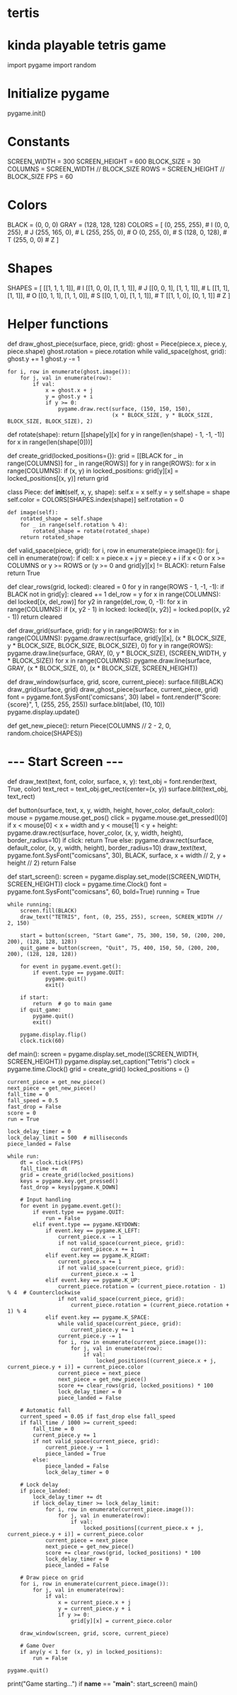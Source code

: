# tertis
# kinda playable tetris game



import pygame
import random

# Initialize pygame
pygame.init()

# Constants
SCREEN_WIDTH = 300
SCREEN_HEIGHT = 600
BLOCK_SIZE = 30
COLUMNS = SCREEN_WIDTH // BLOCK_SIZE
ROWS = SCREEN_HEIGHT // BLOCK_SIZE
FPS = 60

# Colors
BLACK = (0, 0, 0)
GRAY = (128, 128, 128)
COLORS = [
    (0, 255, 255),  # I
    (0, 0, 255),    # J
    (255, 165, 0),  # L
    (255, 255, 0),  # O
    (0, 255, 0),    # S
    (128, 0, 128),  # T
    (255, 0, 0)     # Z
]

# Shapes
SHAPES = [
    [[1, 1, 1, 1]],                        # I
    [[1, 0, 0], [1, 1, 1]],                # J
    [[0, 0, 1], [1, 1, 1]],                # L
    [[1, 1], [1, 1]],                      # O
    [[0, 1, 1], [1, 1, 0]],                # S
    [[0, 1, 0], [1, 1, 1]],                # T
    [[1, 1, 0], [0, 1, 1]]                 # Z
]

# Helper functions
def draw_ghost_piece(surface, piece, grid):
    ghost = Piece(piece.x, piece.y, piece.shape)
    ghost.rotation = piece.rotation
    while valid_space(ghost, grid):
        ghost.y += 1
    ghost.y -= 1

    for i, row in enumerate(ghost.image()):
        for j, val in enumerate(row):
            if val:
                x = ghost.x + j
                y = ghost.y + i
                if y >= 0:
                    pygame.draw.rect(surface, (150, 150, 150),
                                     (x * BLOCK_SIZE, y * BLOCK_SIZE, BLOCK_SIZE, BLOCK_SIZE), 2)

def rotate(shape):
    return [[shape[y][x] for y in range(len(shape) - 1, -1, -1)] for x in range(len(shape[0]))]

def create_grid(locked_positions={}):
    grid = [[BLACK for _ in range(COLUMNS)] for _ in range(ROWS)]
    for y in range(ROWS):
        for x in range(COLUMNS):
            if (x, y) in locked_positions:
                grid[y][x] = locked_positions[(x, y)]
    return grid

class Piece:
    def __init__(self, x, y, shape):
        self.x = x
        self.y = y
        self.shape = shape
        self.color = COLORS[SHAPES.index(shape)]
        self.rotation = 0

    def image(self):
        rotated_shape = self.shape
        for _ in range(self.rotation % 4):
            rotated_shape = rotate(rotated_shape)
        return rotated_shape

def valid_space(piece, grid):
    for i, row in enumerate(piece.image()):
        for j, cell in enumerate(row):
            if cell:
                x = piece.x + j
                y = piece.y + i
                if x < 0 or x >= COLUMNS or y >= ROWS or (y >= 0 and grid[y][x] != BLACK):
                    return False
    return True

def clear_rows(grid, locked):
    cleared = 0
    for y in range(ROWS - 1, -1, -1):
        if BLACK not in grid[y]:
            cleared += 1
            del_row = y
            for x in range(COLUMNS):
                del locked[(x, del_row)]
            for y2 in range(del_row, 0, -1):
                for x in range(COLUMNS):
                    if (x, y2 - 1) in locked:
                        locked[(x, y2)] = locked.pop((x, y2 - 1))
    return cleared

def draw_grid(surface, grid):
    for y in range(ROWS):
        for x in range(COLUMNS):
            pygame.draw.rect(surface, grid[y][x],
                             (x * BLOCK_SIZE, y * BLOCK_SIZE, BLOCK_SIZE, BLOCK_SIZE), 0)
    for y in range(ROWS):
        pygame.draw.line(surface, GRAY, (0, y * BLOCK_SIZE), (SCREEN_WIDTH, y * BLOCK_SIZE))
    for x in range(COLUMNS):
        pygame.draw.line(surface, GRAY, (x * BLOCK_SIZE, 0), (x * BLOCK_SIZE, SCREEN_HEIGHT))

def draw_window(surface, grid, score, current_piece):
    surface.fill(BLACK)
    draw_grid(surface, grid)
    draw_ghost_piece(surface, current_piece, grid)
    font = pygame.font.SysFont('comicsans', 30)
    label = font.render(f"Score: {score}", 1, (255, 255, 255))
    surface.blit(label, (10, 10))
    pygame.display.update()

def get_new_piece():
    return Piece(COLUMNS // 2 - 2, 0, random.choice(SHAPES))

# --- Start Screen ---
def draw_text(text, font, color, surface, x, y):
    text_obj = font.render(text, True, color)
    text_rect = text_obj.get_rect(center=(x, y))
    surface.blit(text_obj, text_rect)

def button(surface, text, x, y, width, height, hover_color, default_color):
    mouse = pygame.mouse.get_pos()
    click = pygame.mouse.get_pressed()[0]
    if x < mouse[0] < x + width and y < mouse[1] < y + height:
        pygame.draw.rect(surface, hover_color, (x, y, width, height), border_radius=10)
        if click:
            return True
    else:
        pygame.draw.rect(surface, default_color, (x, y, width, height), border_radius=10)
    draw_text(text, pygame.font.SysFont("comicsans", 30), BLACK, surface, x + width // 2, y + height // 2)
    return False

def start_screen():
    screen = pygame.display.set_mode((SCREEN_WIDTH, SCREEN_HEIGHT))
    clock = pygame.time.Clock()
    font = pygame.font.SysFont("comicsans", 60, bold=True)
    running = True

    while running:
        screen.fill(BLACK)
        draw_text("TETRIS", font, (0, 255, 255), screen, SCREEN_WIDTH // 2, 150)

        start = button(screen, "Start Game", 75, 300, 150, 50, (200, 200, 200), (128, 128, 128))
        quit_game = button(screen, "Quit", 75, 400, 150, 50, (200, 200, 200), (128, 128, 128))

        for event in pygame.event.get():
            if event.type == pygame.QUIT:
                pygame.quit()
                exit()

        if start:
            return  # go to main game
        if quit_game:
            pygame.quit()
            exit()

        pygame.display.flip()
        clock.tick(60)

def main():
    screen = pygame.display.set_mode((SCREEN_WIDTH, SCREEN_HEIGHT))
    pygame.display.set_caption("Tetris")
    clock = pygame.time.Clock()
    grid = create_grid()
    locked_positions = {}

    current_piece = get_new_piece()
    next_piece = get_new_piece()
    fall_time = 0
    fall_speed = 0.5
    fast_drop = False
    score = 0
    run = True

    lock_delay_timer = 0
    lock_delay_limit = 500  # milliseconds
    piece_landed = False

    while run:
        dt = clock.tick(FPS)
        fall_time += dt
        grid = create_grid(locked_positions)
        keys = pygame.key.get_pressed()
        fast_drop = keys[pygame.K_DOWN]

        # Input handling
        for event in pygame.event.get():
            if event.type == pygame.QUIT:
                run = False
            elif event.type == pygame.KEYDOWN:
                if event.key == pygame.K_LEFT:
                    current_piece.x -= 1
                    if not valid_space(current_piece, grid):
                        current_piece.x += 1
                elif event.key == pygame.K_RIGHT:
                    current_piece.x += 1
                    if not valid_space(current_piece, grid):
                        current_piece.x -= 1
                elif event.key == pygame.K_UP:
                    current_piece.rotation = (current_piece.rotation - 1) % 4  # Counterclockwise
                    if not valid_space(current_piece, grid):
                        current_piece.rotation = (current_piece.rotation + 1) % 4
                elif event.key == pygame.K_SPACE:
                    while valid_space(current_piece, grid):
                        current_piece.y += 1
                    current_piece.y -= 1
                    for i, row in enumerate(current_piece.image()):
                        for j, val in enumerate(row):
                            if val:
                                locked_positions[(current_piece.x + j, current_piece.y + i)] = current_piece.color
                    current_piece = next_piece
                    next_piece = get_new_piece()
                    score += clear_rows(grid, locked_positions) * 100
                    lock_delay_timer = 0
                    piece_landed = False

        # Automatic fall
        current_speed = 0.05 if fast_drop else fall_speed
        if fall_time / 1000 >= current_speed:
            fall_time = 0
            current_piece.y += 1
            if not valid_space(current_piece, grid):
                current_piece.y -= 1
                piece_landed = True
            else:
                piece_landed = False
                lock_delay_timer = 0

        # Lock delay
        if piece_landed:
            lock_delay_timer += dt
            if lock_delay_timer >= lock_delay_limit:
                for i, row in enumerate(current_piece.image()):
                    for j, val in enumerate(row):
                        if val:
                            locked_positions[(current_piece.x + j, current_piece.y + i)] = current_piece.color
                current_piece = next_piece
                next_piece = get_new_piece()
                score += clear_rows(grid, locked_positions) * 100
                lock_delay_timer = 0
                piece_landed = False

        # Draw piece on grid
        for i, row in enumerate(current_piece.image()):
            for j, val in enumerate(row):
                if val:
                    x = current_piece.x + j
                    y = current_piece.y + i
                    if y >= 0:
                        grid[y][x] = current_piece.color

        draw_window(screen, grid, score, current_piece)

        # Game Over
        if any(y < 1 for (x, y) in locked_positions):
            run = False

    pygame.quit()


print("Game starting...")
if __name__ == "__main__":
    start_screen()
    main()


 
